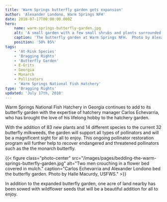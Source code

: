 ```yaml
---
title: 'Warm Springs butterfly garden gets expansion'
author: 'Alexander Londono, Warm Springs NFH'
date: 2018-07-17T00:00:00.000Z
hero:
    name: warm-springs-butterfly-garden.jpg
    alt: 'A small garden with a few small shrubs and plants surrounded by concrete pavers.'
    caption: 'The butterfly garden at Warm Springs NFH.  Photo by Alexander Londono, USFWS.'
    position: '50% 85%'
tags:
    - 'At-Risk Species'
    - 'Bragging Rights'
    - 'Butterfly Garden'
    - E-Grits
    - Georgia
    - Monarch
    - Pollinators
    - 'Warm Springs National Fish Hatchery'
type: 'Bragging Rights'
updated: 'July 17th, 2018'
---
```


Warm Springs National Fish Hatchery in Georgia  continues to add to its butterfly garden with the expertise of hatchery manager Carlos Echevarria, who has brought the love of his lifelong hobby to the hatchery garden.

With the addition of 83 new plants and 14 different species to the current  32 butterfly milkweeds, the garden will support all types of pollinators and will be a magnificent sight for all to enjoy. This ongoing pollinator restoration program will further help to recover endangered and threatened pollinators such as the the monarch butterfly.

{{< figure class="photo-center" src="/images/pages/bedding-the-warm-springs-butterfly-garden.jpg" alt="Two men crouching in a flower bed covered in mulch." caption="Carlos Echevarria and Alexander Londono bed the butterfly garden.  Photo by Halle Macurdy, USFWS." >}}

In addition to the expanded butterfly garden, one acre of land nearby  has been sowed with wildflower seeds that will be a beautiful addition for all to enjoy.
